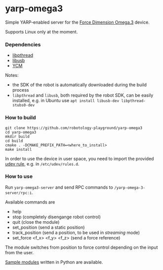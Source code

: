 yarp-omega3
======================

Simple YARP-enabled server for the [Force Dimension Omega.3](https://www.forcedimension.com/products/omega) device.

Supports Linux only at the moment.

### Dependencies

- [libpthread](https://www.gnu.org/software/hurd/libpthread.html)
- [libusb](https://libusb.info/)
- [YCM](https://github.com/robotology/ycm)

Notes: 
- the SDK of the robot is automatically downloaded during the build process
- `libpthread` and `libusb`, both required by the robot SDK, can be easily installed, e.g. in Ubuntu use `apt install libusb-dev libpthread-stubs0-dev`

### How to build

```
git clone https://github.com/robotology-playground/yarp-omega3
cd yarp-omega3
mkdir build
cd build
cmake . -DCMAKE_PREFIX_PATH=<where_to_install>
make install
```

In order to use the device in user space, you need to import the provided [udev rule](config/99-omega3-libusb.rules), e.g. in `/etc/udev/rules.d`.

### How to use

Run `yarp-omega3-server` and send RPC commands to `/yarp-omega-3-server/rpc:i`.

Available commands are 
- help
- stop (completely disengange robot control)
- quit (close the module)
- set_position <x> <y> <z> (send a static position)
- track_position <x> <y> <z> (send a position, to be used in _streaming_ mode)
- set_force <f_x> <f_y> <f_z> (send a force reference)
  
The module switches from position to force control depending on the input from the user.

[Sample modules](src/samples/python) written in Python are available.
